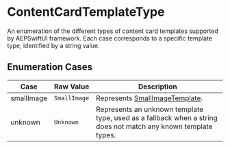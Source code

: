# ContentCardTemplateType

An enumeration of the different types of content card templates supported by AEPSwiftUI framework.  Each case corresponds to a specific template type, identified by a string value.

## Enumeration Cases

| Case         | Raw Value      | Description                                                                 |
| ------------ | -------------- | --------------------------------------------------------------------------- |
| smallImage   | `SmallImage`   | Represents [SmallImageTemplate](../PublicClasses/Template/smallimagetemplate.md).                            |
| unknown      | `Unknown`      | Represents an unknown template type, used as a fallback when a string does not match any known template types. |


